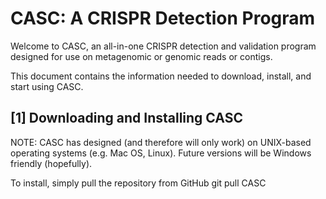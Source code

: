 CASC: A CRISPR Detection Program
================================

Welcome to CASC, an all-in-one CRISPR detection and validation
program designed for use on metagenomic or genomic reads or contigs.

This document contains the information needed to download, install,
and start using CASC.

[1] Downloading and Installing CASC
-----------------------------------

NOTE: CASC has designed (and therefore will only work) on UNIX-based
operating systems (e.g. Mac OS, Linux). Future versions will be Windows
friendly (hopefully).

To install, simply pull the repository from GitHub
    git pull CASC
